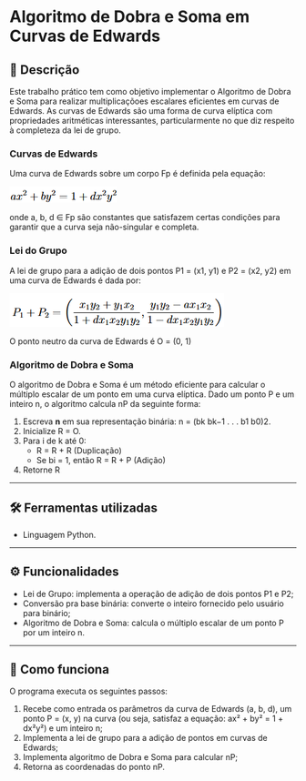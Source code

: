 # Algoritmo de Dobra e Soma em Curvas de Edwards

## 📝 Descrição
Este trabalho prático tem como objetivo implementar o Algoritmo de Dobra e Soma para realizar multiplicaçõoes escalares eficientes em curvas de Edwards. As curvas de Edwards são uma forma de curva elíptica com propriedades aritméticas interessantes, particularmente no que diz respeito à completeza da lei de grupo.

### Curvas de Edwards
Uma curva de Edwards sobre um corpo Fp é definida pela equação:

![alt text](img/curva-de-Edwards.png) 

onde a, b, d ∈ Fp são constantes que satisfazem certas condições para garantir que a curva seja não-singular e completa.

### Lei do Grupo
A lei de grupo para a adição de dois pontos P1 = (x1, y1) e P2 = (x2, y2) em uma curva de Edwards é dada por:

![alt text](img/lei-do-grupo.png)

O ponto neutro da curva de Edwards é O = (0, 1)

### Algoritmo de Dobra e Soma
O algoritmo de Dobra e Soma é um método eficiente para calcular o múltiplo escalar de um ponto em uma curva elíptica. Dado um ponto P e um inteiro n, o algoritmo calcula nP da seguinte forma:

1. Escreva **n** em sua representação binária: n = (bk bk−1 . . . b1 b0)2.
2. Inicialize R = O.
3. Para i de k até 0:
    - R = R + R (Duplicação)
    - Se bi = 1, então R = R + P (Adição)
4. Retorne R

---

## 🛠️ Ferramentas utilizadas
- Linguagem Python.

---

## ⚙️ Funcionalidades
- Lei de Grupo: implementa a operação de adição de dois pontos P1 e P2;
- Conversão pra base binária: converte o inteiro fornecido pelo usuário para binário;
- Algoritmo de Dobra e Soma: calcula o múltiplo escalar de um ponto P por um inteiro n.

---

## 🧠 Como funciona
O programa executa os seguintes passos:

1. Recebe como entrada os parâmetros da curva de Edwards (a, b, d), um ponto P = (x, y) na curva (ou seja, satisfaz a equação: ax² + by² = 1 + dx²y²) e um inteiro n;
2. Implementa a lei de grupo para a adição de pontos em curvas de Edwards;
3. Implementa algoritmo de Dobra e Soma para calcular nP;
4. Retorna as coordenadas do ponto nP.
